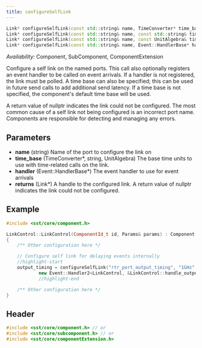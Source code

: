 ```yaml
---
title: configureSelfLink
---
```


```cpp
Link* configureSelfLink(const std::string& name, TimeConverter* time_base, Event::HandlerBase* handler = nullptr);
Link* configureSelfLink(const std::string& name, const std::string& time_base, Event::HandlerBase* handler = nullptr);
Link* configureSelfLink(const std::string& name, const UnitAlgebra& time_base, Event::HandlerBase* handler = nullptr);
Link* configureSelfLink(const std::string& name, Event::HandlerBase* handler = nullptr);
```
*Availability:* Component, SubComponent, ComponentExtension

Configure a self link on the named ports. This call also optionally registers an event handler to be called on event arrivals. If a handler is not registered, the link must be polled. A time base can also be specified; this can be used in future send calls to add additional send latency. If a time base is not specified, the component's default time base will be used.

A return value of nullptr indicates the link could not be configured. The most common cause of a self link not being configured is an incorrect port name. Components are responsible for detecting and managing any errors.


## Parameters
* **name** (string) Name of the port to configure the link on
* **time_base** (TimeConverter*, string, UnitAlgebra) The base time units to use with time-related calls on the link.
* **handler** (Event::HandlerBase*) The event handler to use for event arrivals
* **returns** (Link*) A handle to the configured link. A return value of nullptr indicates the link could not be configured.


## Example

<!--- SOURCE_CODE: sst-elements/src/sst/elements/kingsley/linkControl.cc --->
```cpp title="Excerpt from sst-elements/src/sst/elements/kingsley/linkcontrol.cc"
#include <sst/core/component.h>

LinkControl::LinkControl(ComponentId_t id, Params& params) : Component(id) 
{
    /** Other configuration here */

    // Configure self link for delaying events internally 
    //highlight-start
    output_timing = configureSelfLink("rtr_port_output_timing", "1GHz",
            new Event::Handler2<LinkControl, &LinkControl::handle_output>(this));
            //highlight-end

    /** Other configuration here */
}
```

## Header
```cpp
#include <sst/core/component.h> // or
#include <sst/core/subcomponent.h> // or
#include <sst/core/componentExtension.h>
```
